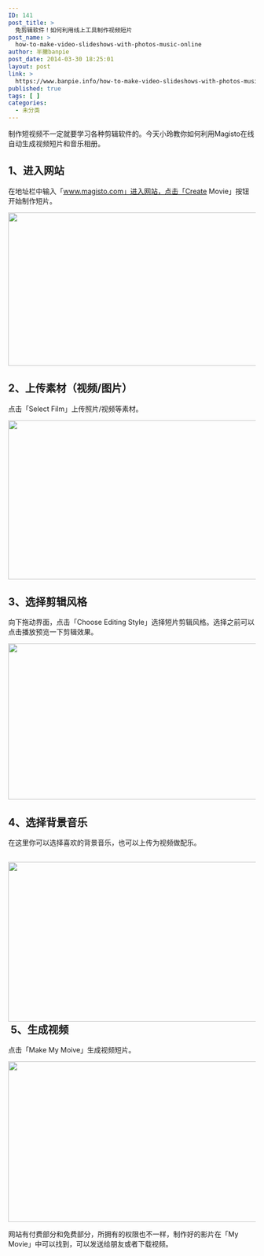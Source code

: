 ```yaml
---
ID: 141
post_title: >
  免剪辑软件！如何利用线上工具制作视频短片
post_name: >
  how-to-make-video-slideshows-with-photos-music-online
author: 半撇banpie
post_date: 2014-03-30 18:25:01
layout: post
link: >
  https://www.banpie.info/how-to-make-video-slideshows-with-photos-music-online/
published: true
tags: [ ]
categories:
  - 未分类
---
```

制作短视频不一定就要学习各种剪辑软件的。今天小玲教你如何利用Magisto在线自动生成视频短片和音乐相册。

## 1、进入网站

在地址栏中输入「www.magisto.com」进入网站，点击「Create Movie」按钮开始制作短片。

[<img class="alignnone size-full wp-image-271807" src="http://www.banpie.info/wp-content/uploads/2019/04/unnamed-file-2203/0-44.jpg" width="620" height="312" alt="" />][1]

## 2、上传素材（视频/图片）

点击「Select Film」上传照片/视频等素材。

[<img class="alignnone size-full wp-image-27191808" src="http://www.banpie.info/wp-content/uploads/2019/04/unnamed-file-2213/0-45.jpg" width="620" height="324" alt="" />][2]

## 3、选择剪辑风格

向下拖动界面，点击「Choose Editing Style」选择短片剪辑风格。选择之前可以点击播放预览一下剪辑效果。

[<img class="alignnone size-full wp-image-27201809" src="http://www.banpie.info/wp-content/uploads/2019/04/unnamed-file-2223/0-46.jpg" width="620" height="318" alt="" />][3]

## 4、选择背景音乐

在这里你可以选择喜欢的背景音乐，也可以上传为视频做配乐。

## [<img class="alignnone size-full wp-image-27211810" src="http://www.banpie.info/wp-content/uploads/2019/04/unnamed-file-2233/0-47.jpg" width="620" height="325" alt="" />][4] 5、生成视频

点击「Make My Moive」生成视频短片。

[<img class="alignnone size-full wp-image-27221811" src="http://www.banpie.info/wp-content/uploads/2019/04/unnamed-file-2243/0-48.jpg" width="620" height="327" alt="" />][5]

网站有付费部分和免费部分，所拥有的权限也不一样，制作好的影片在「My Movie」中可以找到，可以发送给朋友或者下载视频。

<!--stackedit_data:
eyJoaXN0b3J5IjpbLTEyMDcwODc0MzddfQ==
-->

 [1]: http://www.banpie.info/wp-content/uploads/2019/04/unnamed-file-220.jpg
 [2]: http://www.banpie.info/wp-content/uploads/2019/04/unnamed-file-221.jpg
 [3]: http://www.banpie.info/wp-content/uploads/2019/04/unnamed-file-222.jpg
 [4]: http://www.banpie.info/wp-content/uploads/2019/04/unnamed-file-223.jpg
 [5]: http://www.banpie.info/wp-content/uploads/2019/04/unnamed-file-224.jpg
<!--stackedit_data:
eyJoaXN0b3J5IjpbLTEzNjc3Mzc1NzldfQ==
-->